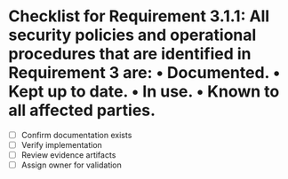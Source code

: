 # Checklist for Requirement 3.1.1: All security policies and operational procedures that are identified in Requirement 3 are: • Documented. • Kept up to date. • In use. • Known to all affected parties.

- [ ] Confirm documentation exists
- [ ] Verify implementation
- [ ] Review evidence artifacts
- [ ] Assign owner for validation
